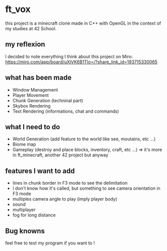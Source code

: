 # ft_vox

this project is a minecraft clone made in C++ with OpenGL in the context of my studies at 42 School.

## my reflexion

I decided to note everything I think about this project on Miro: https://miro.com/app/board/uXjVK6B1Tlo=/?share_link_id=193715330065
## what has been made

- Window Management
- Player Movement
- Chunk Generation (techninal part)
- Skybox Rendering
- Text Rendering (informations, chat and commands)

## what I need to do

- World Generation (add feature to the world like see, moutains, etc ...)
- Biome map
- Gameplay (destroy and place blocks, inventory, craft, etc ...) => it's more in ft_minecraft, another 42 project but anyway

## features I want to add
- lines in chunk border in F3 mode to see the delimitation
- I don't know how it's called, but something to see camera orientation in F3 mode
- multiples camera angle to play (imply player body)
- sound 
- multiplayer
- fog for long distance

## Bug knowns

feel free to test my program if you want to !